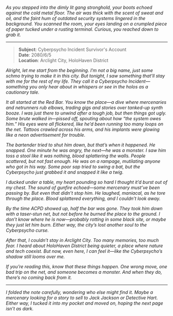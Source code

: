 *As you stepped into the dimly lit gang stronghold, your boots echoed against the cold metal floor. The air was thick with the scent of sweat and oil, and the faint hum of outdated security systems lingered in the background. You scanned the room, your eyes landing on a crumpled piece of paper tucked under a rusting terminal. Curious, you reached down to grab it.*

---

> **Subject**: Cyberpsycho Incident Survivor's Account  
> **Date**: 2080/6/5  
> **Location**: Arclight City, HoloHaven District  

*Alright, let me start from the beginning. I’m not a big name, just some schmo trying to make it in this city. But tonight, I saw something that’ll stay with me for the rest of my life. They call it a Cyberpsycho Incident—something you only hear about in whispers or see in the holos as a cautionary tale.*

*It all started at the Red Bar. You know the place—a dive where mercenaries and netrunners rub elbows, trading gigs and stories over tanked-up synth booze. I was just there to unwind after a tough job, but then things got ugly. Some brute walked in—pissed off, spouting about how “the system owes him.” His eyes were all flickered, like he’d been running too many loops on the net. Tattoos crawled across his arms, and his implants were glowing like a neon advertisement for trouble.*

*The bartender tried to shut him down, but that’s when it happened. He snapped. One minute he was angry, the next—he was a monster. I saw him toss a stool like it was nothing, blood splattering the walls. People scattered, but not fast enough. He was on a rampage, mutilating anyone who got in his way. Some poor sap tried to swing a bat, but the Cyberpsycho just grabbed it and snapped it like a twig.*

*I ducked under a table, my heart pounding so hard I thought it’d burst out of my chest. The sound of gunfire echoed—some mercenary must’ve been passing by. But even that didn’t stop him. He laughed, maniacal, as he tore through the place. Blood splattered everything, and I couldn’t look away.*

*By the time ACPD showed up, half the bar was gone. They took him down with a taser-stun net, but not before he burned the place to the ground. I don’t know where he is now—probably rotting in some black site, or maybe they just let him burn. Either way, the city’s lost another soul to the Cyberpsycho curse.*

*After that, I couldn’t stay in Arclight City. Too many memories, too much fear. I heard about HoloHaven District being quieter, a place where nature and tech coexist. But now, even here, I can feel it—like the Cyberpsycho’s shadow still looms over me.*

*If you’re reading this, know that these things happen. One wrong move, one bad trip on the net, and someone becomes a monster. And when they do, there’s no coming back from it.*

---

*I folded the note carefully, wondering who else might find it. Maybe a mercenary looking for a story to sell to Jack Jackson or Detective Hart. Either way, I tucked it into my pocket and moved on, hoping the next page isn’t as dark.*